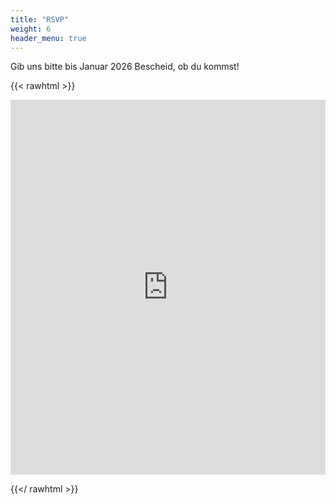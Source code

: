 ```yaml
---
title: "RSVP"
weight: 6
header_menu: true
---
```


Gib uns bitte bis Januar 2026 Bescheid, ob du kommst!

{{< rawhtml >}}

<iframe src="https://docs.google.com/forms/d/e/1FAIpQLSfk0tQD7IGgG6cKjDutzV8IwQOhL_HRPjqh3iMvt_VZpPBc4Q/viewform?embedded=true"
  height="600"
  frameborder="0" style="width: 100%;"
  marginheight="0" marginwidth="0">
  Wird geladen…
</iframe>

{{</ rawhtml >}}
